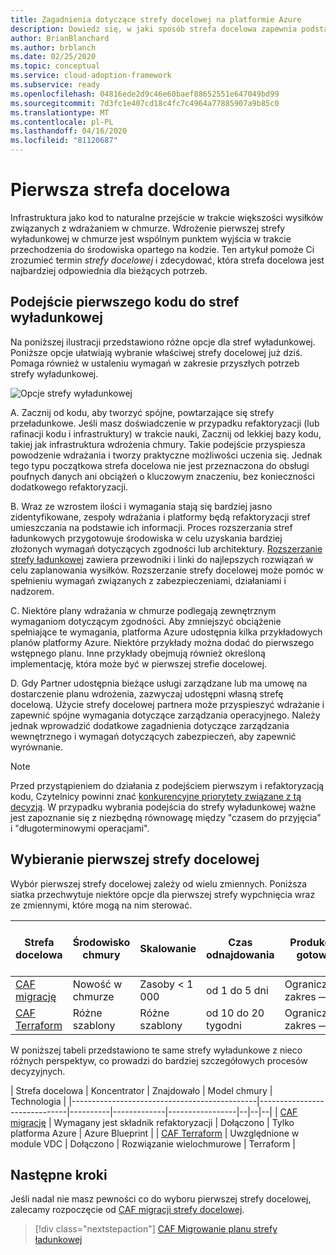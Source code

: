 ```yaml
---
title: Zagadnienia dotyczące strefy docelowej na platformie Azure
description: Dowiedz się, w jaki sposób strefa docelowa zapewnia podstawowy blok konstrukcyjny dowolnego środowiska wdrażania chmury.
author: BrianBlanchard
ms.author: brblanch
ms.date: 02/25/2020
ms.topic: conceptual
ms.service: cloud-adoption-framework
ms.subservice: ready
ms.openlocfilehash: 04816ede2d9c46e60baef88652551e647049bd99
ms.sourcegitcommit: 7d3fc1e407cd18c4fc7c4964a77885907a9b85c0
ms.translationtype: MT
ms.contentlocale: pl-PL
ms.lasthandoff: 04/16/2020
ms.locfileid: "81120687"
---
```

<!-- cSpell:ignore CAF -->

# <a name="first-landing-zone"></a>Pierwsza strefa docelowa

Infrastruktura jako kod to naturalne przejście w trakcie większości wysiłków związanych z wdrażaniem w chmurze. Wdrożenie pierwszej strefy wyładunkowej w chmurze jest wspólnym punktem wyjścia w trakcie przechodzenia do środowiska opartego na kodzie. Ten artykuł pomoże Ci zrozumieć termin _strefy docelowej_ i zdecydować, która strefa docelowa jest najbardziej odpowiednia dla bieżących potrzeb.

## <a name="code-first-approach-to-landing-zones"></a>Podejście pierwszego kodu do stref wyładunkowej

Na poniższej ilustracji przedstawiono różne opcje dla stref wyładunkowej. Poniższe opcje ułatwiają wybranie właściwej strefy docelowej już dziś. Pomaga również w ustaleniu wymagań w zakresie przyszłych potrzeb strefy wyładunkowej.

![Opcje strefy wyładunkowej](../../_images/ready/landing-zone-options.png)

A. Zacznij od kodu, aby tworzyć spójne, powtarzające się strefy przeładunkowe. Jeśli masz doświadczenie w przypadku refaktoryzacji (lub rafinacji kodu i infrastruktury) w trakcie nauki, Zacznij od lekkiej bazy kodu, takiej jak infrastruktura wdrożenia chmury. Takie podejście przyspiesza powodzenie wdrażania i tworzy praktyczne możliwości uczenia się. Jednak tego typu początkowa strefa docelowa nie jest przeznaczona do obsługi poufnych danych ani obciążeń o kluczowym znaczeniu, bez konieczności dodatkowego refaktoryzacji.

B. Wraz ze wzrostem ilości i wymagania stają się bardziej jasno zidentyfikowane, zespoły wdrażania i platformy będą refaktoryzacji stref umieszczania na podstawie ich informacji. Proces rozszerzania stref ładunkowych przygotowuje środowiska w celu uzyskania bardziej złożonych wymagań dotyczących zgodności lub architektury. [Rozszerzanie strefy ładunkowej](../considerations/index.md) zawiera przewodniki i linki do najlepszych rozwiązań w celu zaplanowania wysiłków. Rozszerzanie strefy docelowej może pomóc w spełnieniu wymagań związanych z zabezpieczeniami, działaniami i nadzorem.

C. Niektóre plany wdrażania w chmurze podlegają zewnętrznym wymaganiom dotyczącym zgodności. Aby zmniejszyć obciążenie spełniające te wymagania, platforma Azure udostępnia kilka przykładowych planów platformy Azure. Niektóre przykłady można dodać do pierwszego wstępnego planu. Inne przykłady obejmują również określoną implementację, która może być w pierwszej strefie docelowej.

D. Gdy Partner udostępnia bieżące usługi zarządzane lub ma umowę na dostarczenie planu wdrożenia, zazwyczaj udostępni własną strefę docelową. Użycie strefy docelowej partnera może przyspieszyć wdrażanie i zapewnić spójne wymagania dotyczące zarządzania operacyjnego. Należy jednak wprowadzić dodatkowe zagadnienia dotyczące zarządzania wewnętrznego i wymagań dotyczących zabezpieczeń, aby zapewnić wyrównanie.

> [!NOTE]
> Przed przystąpieniem do działania z podejściem pierwszym i refaktoryzacją kodu, Czytelnicy powinni znać [konkurencyjne priorytety związane z tą decyzją](../../strategy/balance-competing-priorities.md#balance-during-ready). W przypadku wybrania podejścia do strefy wyładunkowej ważne jest zapoznanie się z niezbędną równowagę między "czasem do przyjęcia" i "długoterminowymi operacjami".

## <a name="choosing-a-first-landing-zone"></a>Wybieranie pierwszej strefy docelowej

Wybór pierwszej strefy docelowej zależy od wielu zmiennych. Poniższa siatka przechwytuje niektóre opcje dla pierwszej strefy wypchnięcia wraz ze zmiennymi, które mogą na nim sterować.

| Strefa docelowa                                 | Środowisko chmury  | Skalowanie             | Czas odnajdowania | Produkcja gotowa | Połączenie hybrydowe             | Dane poufne     | Krytyczne znaczenie dla działalności   | Zgodność         |
|----------------------------------------------|-------------------|-------------------|----------------|------------------|--------------------|--------------------|--------------------|--------------------|
| [CAF migrację](./migrate-landing-zone.md)     | Nowość w chmurze      | Zasoby < 1 000    | od 1 do 5 dni    | Ograniczony zakres — > | Wymagane rozszerzenie | Wymagane rozszerzenie | Wymagane rozszerzenie | Wymagane rozszerzenie |
| [CAF Terraform](./terraform-landing-zone.md) | Różne szablony | Różne szablony | od 10 do 20 tygodni | Ograniczony zakres — > | Dostępne moduły  | Dostępne moduły  | Dostępne moduły  | Dostępne moduły  |

W poniższej tabeli przedstawiono te same strefy wyładunkowe z nieco różnych perspektyw, co prowadzi do bardziej szczegółowych procesów decyzyjnych.

| Strefa docelowa                                 | Koncentrator                          | Znajdowało    | Model chmury | Technologia      |
|----------------------------------------------|------------------------------|----------|-------------|-----------------|--|--|--|
| [CAF migrację](./migrate-landing-zone.md)     | Wymagany jest składnik refaktoryzacji            | Dołączono | Tylko platforma Azure  | Azure Blueprint |
| [CAF Terraform](./terraform-landing-zone.md) | Uwzględnione w module VDC       | Dołączono | Rozwiązanie wielochmurowe  | Terraform       |

## <a name="next-steps"></a>Następne kroki

Jeśli nadal nie masz pewności co do wyboru pierwszej strefy docelowej, zalecamy rozpoczęcie od [CAF migracji strefy docelowej](./migrate-landing-zone.md).

> [!div class="nextstepaction"]
> [CAF Migrowanie planu strefy ładunkowej](./migrate-landing-zone.md)
